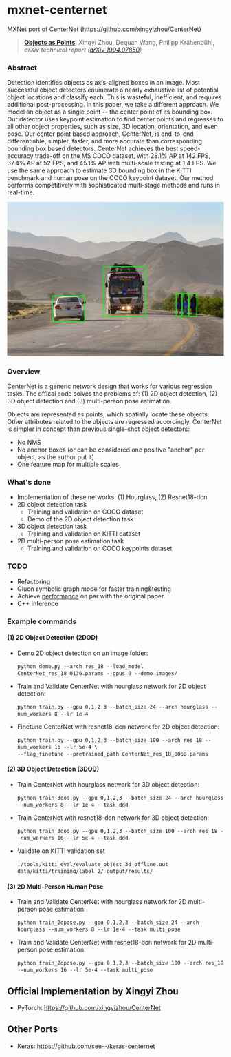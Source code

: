 # mxnet-centernet

MXNet port of CenterNet (https://github.com/xingyizhou/CenterNet)

> [**Objects as Points**](http://arxiv.org/abs/1904.07850),
> Xingyi Zhou, Dequan Wang, Philipp Kr&auml;henb&uuml;hl,
> *arXiv technical report ([arXiv 1904.07850](http://arxiv.org/abs/1904.07850))*

### Abstract
Detection identifies objects as axis-aligned boxes in an image. Most successful object detectors enumerate a nearly exhaustive list of potential object locations and classify each. This is wasteful, inefficient, and requires additional post-processing. In this paper, we take a different approach. We model an object as a single point -- the center point of its bounding box. Our detector uses keypoint estimation to find center points and regresses to all other object properties, such as size, 3D location, orientation, and even pose. Our center point based approach, CenterNet, is end-to-end differentiable, simpler, faster, and more accurate than corresponding bounding box based detectors. CenterNet achieves the best speed-accuracy trade-off on the MS COCO dataset, with 28.1% AP at 142 FPS, 37.4% AP at 52 FPS, and 45.1% AP with multi-scale testing at 1.4 FPS. We use the same approach to estimate 3D bounding box in the KITTI benchmark and human pose on the COCO keypoint dataset. Our method performs competitively with sophisticated multi-stage methods and runs in real-time.

<p align="center">
  <img src="assets/demo.jpg">
</p>

### Overview
CenterNet is a generic network design that works for various regression tasks.
The offical code solves the problems of: (1) 2D object detection, (2) 3D object detection and (3) multi-person pose estimation.

Objects are represented as points, which spatially locate these objects. Other attributes related to the objects are regressed accordingly.
CenterNet is simpler in concept than previous single-shot object detectors:
- No NMS
- No anchor boxes (or can be considered one positive "anchor" per object, as the author put it)
- One feature map for multiple scales

### What's done
- Implementation of these networks: (1) Hourglass, (2) Resnet18-dcn
- 2D object detection task
     + Training and validation on COCO dataset
     + Demo of the 2D object detection task
- 3D object detection task
     + Training and validation on KITTI dataset
- 2D multi-person pose estimation task
     + Training and validation on COCO keypoints dataset

### TODO
- Refactoring
- Gluon symbolic graph mode for faster training&testing
- Achieve [performance](Performance.md) on par with the original paper
- C++ inference

### Example commands

#### (1) 2D Object Detection (2DOD)

- Demo 2D object detection on an image folder:

  ```Shell
  python demo.py --arch res_18 --load_model CenterNet_res_18_0136.params --gpus 0 --demo images/
  ```

- Train and Validate CenterNet with hourglass network for 2D object detection:

  ```Shell
  python train.py --gpu 0,1,2,3 --batch_size 24 --arch hourglass --num_workers 8 --lr 1e-4
  ```

- Finetune CenterNet with resnet18-dcn network for 2D object detection:

  ```Shell
  python train.py --gpu 0,1,2,3 --batch_size 100 --arch res_18 --num_workers 16 --lr 5e-4 \
  --flag_finetune --pretrained_path CenterNet_res_18_0060.params
  ```

#### (2) 3D Object Detection (3DOD)
- Train CenterNet with hourglass network for 3D object detection:

  ```Shell
  python train_3dod.py --gpu 0,1,2,3 --batch_size 24 --arch hourglass --num_workers 8 --lr 1e-4 --task ddd
  ```

- Train CenterNet with resnet18-dcn network for 3D object detection:

  ```Shell
  python train_3dod.py --gpu 0,1,2,3 --batch_size 100 --arch res_18 --num_workers 16 --lr 5e-4 --task ddd
  ```

- Validate on KITTI validation set

  ```Shell
  ./tools/kitti_eval/evaluate_object_3d_offline.out data/kitti/training/label_2/ output/results/
  ```

#### (3) 2D Multi-Person Human Pose

- Train and Validate CenterNet with hourglass network for 2D multi-person pose estimation:

  ```Shell
  python train_2dpose.py --gpu 0,1,2,3 --batch_size 24 --arch hourglass --num_workers 8 --lr 1e-4 --task multi_pose
  ```

- Train and Validate CenterNet with resnet18-dcn network for 2D multi-person pose estimation:

  ```Shell
  python train_2dpose.py --gpu 0,1,2,3 --batch_size 100 --arch res_18 --num_workers 16 --lr 5e-4 --task multi_pose
  ```

## Official Implementation by Xingyi Zhou
- PyTorch: https://github.com/xingyizhou/CenterNet

## Other Ports
- Keras: https://github.com/see--/keras-centernet
